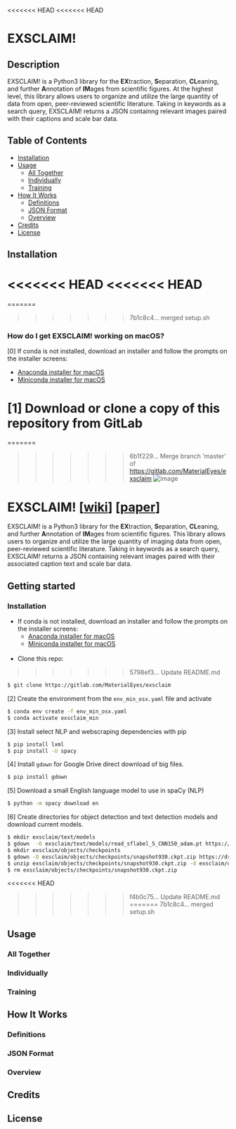 <<<<<<< HEAD
<<<<<<< HEAD
# EXSCLAIM!



## Description

EXSCLAIM! is a Python3 library for the **EX**traction, **S**eparation, **CL**eaning, and further **A**nnotation of **IM**ages from scientific figures. At the highest level, this library allows users to organize and utilize the large quantity of data from open, peer-reviewed scientific literature. Taking in keywords as a search query, EXSCLAIM! returns a JSON containng relevant images paired with their captions and scale bar data. 

## Table of Contents

- [Installation](#installation)
- [Usage](#usage)
    * [All Together](#alltogether)
    * [Individually](#individually)
    * [Training](#training)
- [How It Works](#howitworks)
    * [Definitions](#definitions)
    * [JSON Format](#jsonformat)
    * [Overview](#overview)
- [Credits](#credits)
- [License](#license)

## Installation <a name="installation"></a>

<<<<<<< HEAD
<<<<<<< HEAD
=======
=======
>>>>>>> 7b1c8c4... merged setup.sh
### How do I get EXSCLAIM! working on macOS?
[0] If conda is not installed, download an installer and follow the prompts on the installer screens:
* [Anaconda installer for macOS](https://www.anaconda.com/distribution/)
* [Miniconda installer for macOS](https://docs.conda.io/en/latest/miniconda.html)

[1] Download or clone a copy of this repository from GitLab
=======
=======
>>>>>>> 6b1f229... Merge branch 'master' of https://gitlab.com/MaterialEyes/exsclaim
![image](https://drive.google.com/uc?export=view&id=1RC81zqSoIirVwQcPfvi0X5V-nMyD32aJ)
# __EXSCLAIM!__    [[wiki](https://gitlab.com/MaterialEyes/exsclaim/wikis/home)]  [[paper](#paper)]
EXSCLAIM! is a Python3 library for the **EX**traction, **S**eparation, **CL**eaning, and further **A**nnotation of **IM**ages from scientific figures. This library allows users to organize and utilize the large quantity of imaging data from open, peer-reviewed scientific literature. Taking in keywords as a search query, EXSCLAIM! returns a JSON containing relevant images paired with their associated caption text and scale bar data. 

## Getting started
### Installation
- If conda is not installed, download an installer and follow the prompts on the installer screens:
    * [Anaconda installer for macOS](https://www.anaconda.com/distribution/)
    * [Miniconda installer for macOS](https://docs.conda.io/en/latest/miniconda.html)
<br/><br/>
- Clone this repo:
>>>>>>> 5798ef3... Update README.md
```sh
$ git clone https://gitlab.com/MaterialEyes/exsclaim
```
[2] Create the environment from the `env_min_osx.yaml` file and activate
```sh
$ conda env create -f env_min_osx.yaml
$ conda activate exsclaim_min
```
[3] Install select NLP and webscraping dependencies with pip
```sh
$ pip install lxml
$ pip install -U spacy
```
[4] Install `gdown` for Google Drive direct download of big files.
```sh
$ pip install gdown
```
[5] Download a small English language model to use in spaCy (NLP)
```sh
$ python -m spacy download en
```
[6] Create directories for object detection and text detection models and download current models.
```sh
$ mkdir exsclaim/text/models
$ gdown  -O exsclaim/text/models/read_sflabel_5_CNN150_adam.pt https://drive.google.com/uc?id=1pkBWn0Ss0c9TeAgsOBFqFFJZ-5ntxzpb
$ mkdir exsclaim/objects/checkpoints
$ gdown -O exsclaim/objects/checkpoints/snapshot930.ckpt.zip https://drive.google.com/uc?id=1xWxqQGDH_szfCe8eWDBwTcjzCmq7Bnf1
$ unzip exsclaim/objects/checkpoints/snapshot930.ckpt.zip -d exsclaim/objects/checkpoints
$ rm exsclaim/objects/checkpoints/snapshot930.ckpt.zip
```
<<<<<<< HEAD
>>>>>>> f4b0c75... Update README.md
=======
>>>>>>> 7b1c8c4... merged setup.sh

## Usage <a name="usage"></a> 

### All Together <a name="alltogether"></a>


### Individually <a name="individually"></a>


### Training <a name="training"></a>


## How It Works <a name="howitworks"></a>


### Definitions <a name="definitions"></a>


### JSON Format <a name="jsonformat"></a>


### Overview <a name="overview"></a>


## Credits <a name="credits"></a>


## License <a name="license"></a>
